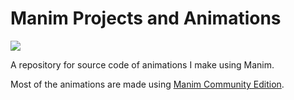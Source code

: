 # Manim Projects and Animations

<p>
  <a href = "https://github.com/3b1b/manim">
    <img src = "https://raw.githubusercontent.com/3b1b/manim/master/logo/cropped.png">
  </a>
</p>

<p>
  A repository for source code of animations I make using Manim.
</p>

<p>
  Most of the animations are made using <a href = "https://github.com/ManimCommunity/manim"> Manim Community Edition</a>.
</p>
